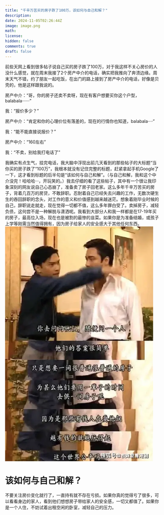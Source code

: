 ```yaml
---
title: "千辛万苦买的房子跌了100万，该如何与自己和解？"
description: 
date: 2024-11-05T02:26:44Z
image: image.png
math: 
license: 
hidden: false
comments: true
draft: false
---
```



前些天网上看到很多帖子说自己买的房子跌了100万，对于我这样不关心房价的人没什么感觉，就在周末我接了2个房产中介的电话，确实把我推向了奔溃边缘。周末天气不错，约了朋友一起吃饭，在出门的路上接到了房产中介的电话，好像是贝壳的，他是这样跟我说的。

房产中介：“哥，你的房子还卖不卖呀，现在有客户想要买你这个户型，balabala······”

我：“报价多少？”

房产中介：“肯定和你的心理价位有落差的，现在的行情你也知道，balabala····”

我：“能不能直接说报价？”

房产中介：“160左右”

我：“不卖，别给我打电话了”

我确实有点生气，挂完电话，我大脑中浮现出前几天看到的那些帖子的大标题“当你买的房子跌了“100万”，我根本就没有记住完整的标题，赶紧拿起手机Google了一下，这才看到标题的后半句是“该如何与自己和解”。（与自己和解，我和这个中介没完！哈哈哈···，开玩笑的。）我去仔细的看了这些帖子，其中有一个很让我印象深刻的网友说自己心态崩了，准备卖了房子回老家。这么多年千辛万苦买的房子，背着几百万的房贷，不敢辞职。忍耐着自己已经失去兴趣的工作，无数次硬生生的吞回辞职的念头，对工作的意义和价值感到越来越迷茫。想象着刚毕业时候的自己，辞职说走就走，现在觉得一切都不值，这么多年罪白受了。卖掉房子，减轻负债，这何尝不是一种解脱与潇洒呢。我看到大部分人和我一样都是在17-19年买的房子，最高位入场，现在也是被割的最惨的韭菜。如果你是为准备结婚，或孩子上学等刚需当然值得拥有，因为房子给家人的安全感大于其他任何东西‌。
![创世纪台词](image.png)

# 该如何与自己和解？

不要关注房价变化就行了，一直持有就不存在亏损。如果你真的觉得亏了很多，可以看看身边的家人，看到他们想想房子带给家人的安全感，一切又都值了。如果你是一个人住，不妨试着出租空闲的卧室，减轻自己的压力。
